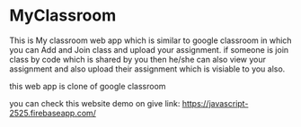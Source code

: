 # MyClassroom

This is My classroom web app which is similar to google classroom in which you can Add and Join class and upload your assignment. if someone is join class by code which is shared by you then he/she can also view your assignment and also upload their assignment which is visiable to you also.

this web app is clone of google classroom

you can check this website demo on give link:
https://javascript-2525.firebaseapp.com/
